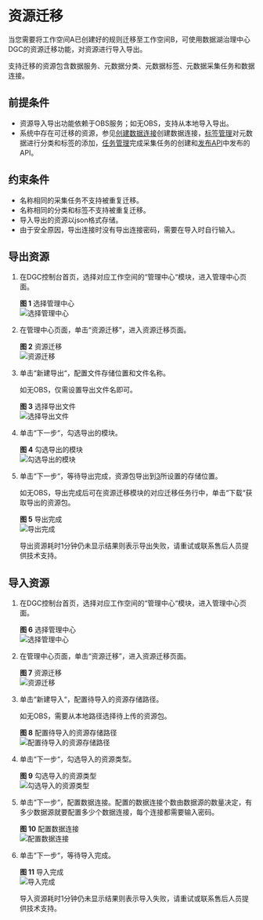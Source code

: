 # 资源迁移<a name="dgc_01_0010"></a>

当您需要将工作空间A已创建好的规则迁移至工作空间B，可使用数据湖治理中心DGC的资源迁移功能，对资源进行导入导出。

支持迁移的资源包含数据服务、元数据分类、元数据标签、元数据采集任务和数据连接。

## 前提条件<a name="section13321703214"></a>

-   资源导入导出功能依赖于OBS服务；如无OBS，支持从本地导入导出。
-   系统中存在可迁移的资源，参见[创建数据连接](创建数据连接.md)创建数据连接，[标签管理](标签管理.md)对元数据进行分类和标签的添加，[任务管理](任务管理.md)完成采集任务的创建和[发布API](发布API.md)中发布的API。

## 约束条件<a name="section197713411677"></a>

-   名称相同的采集任务不支持被重复迁移。
-   名称相同的分类和标签不支持被重复迁移。
-   导入导出的资源以json格式存储。
-   由于安全原因，导出连接时没有导出连接密码，需要在导入时自行输入。

## 导出资源<a name="section84691754394"></a>

1.  在DGC控制台首页，选择对应工作空间的“管理中心“模块，进入管理中心页面。

    **图 1**  选择管理中心<a name="dgc_01_0009_fig11331320153513"></a>  
    ![](figures/选择管理中心.png "选择管理中心")

2.  在管理中心页面，单击“资源迁移”，进入资源迁移页面。

    **图 2**  资源迁移<a name="fig112561281915"></a>  
    ![](figures/资源迁移.png "资源迁移")

3.  <a name="li7215285277"></a>单击“新建导出“，配置文件存储位置和文件名称。

    如无OBS，仅需设置导出文件名即可。

    **图 3**  选择导出文件<a name="fig173183613715"></a>  
    ![](figures/选择导出文件.png "选择导出文件")

4.  单击“下一步“，勾选导出的模块。

    **图 4**  勾选导出的模块<a name="fig1648910418342"></a>  
    ![](figures/勾选导出的模块.png "勾选导出的模块")

5.  单击“下一步“，等待导出完成，资源包导出到[3](#li7215285277)所设置的存储位置。

    如无OBS，导出完成后可在资源迁移模块的对应迁移任务行中，单击“下载“获取导出的资源包。

    **图 5**  导出完成<a name="fig115243158274"></a>  
    ![](figures/导出完成.png "导出完成")

    导出资源耗时1分钟仍未显示结果则表示导出失败，请重试或联系售后人员提供技术支持。


## 导入资源<a name="section3797132414396"></a>

1.  在DGC控制台首页，选择对应工作空间的“管理中心“模块，进入管理中心页面。

    **图 6**  选择管理中心<a name="dgc_01_0009_fig11331320153513_1"></a>  
    ![](figures/选择管理中心.png "选择管理中心")


1.  在管理中心页面，单击“资源迁移”，进入资源迁移页面。

    **图 7**  资源迁移<a name="dgc_01_0010_fig112561281915"></a>  
    ![](figures/资源迁移.png "资源迁移")


1.  单击“新建导入“，配置待导入的资源存储路径。

    如无OBS，需要从本地路径选择待上传的资源包。

    **图 8**  配置待导入的资源存储路径<a name="fig96755416444"></a>  
    ![](figures/配置待导入的资源存储路径.png "配置待导入的资源存储路径")

2.  单击“下一步“，勾选导入的资源类型。

    **图 9**  勾选导入的资源类型<a name="fig887221622918"></a>  
    ![](figures/勾选导入的资源类型.png "勾选导入的资源类型")

3.  单击“下一步“，配置数据连接。配置的数据连接个数由数据源的数量决定，有多少数据源就要配置多少个数据连接，每个连接都需要输入密码。

    **图 10**  配置数据连接<a name="fig13935181811416"></a>  
    ![](figures/配置数据连接.png "配置数据连接")

4.  单击“下一步“，等待导入完成。

    **图 11**  导入完成<a name="fig1353193313612"></a>  
    ![](figures/导入完成.png "导入完成")

    导入资源耗时1分钟仍未显示结果则表示导入失败，请重试或联系售后人员提供技术支持。


